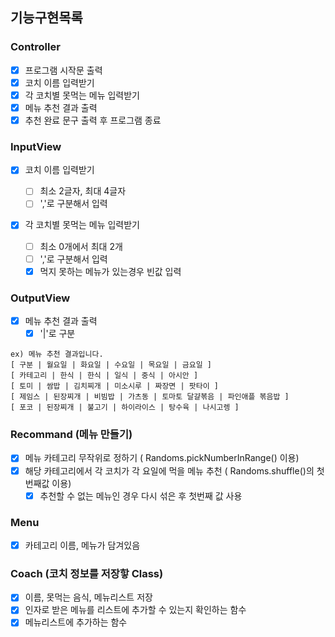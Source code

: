 ## 기능구현목록

### Controller

- [x] 프로그램 시작문 출력
- [x] 코치 이름 입력받기
- [x] 각 코치별 못먹는 메뉴 입력받기
- [x] 메뉴 추천 결과 출력
- [x] 추천 완료 문구 출력 후 프로그램 종료

### InputView

- [x] 코치 이름 입력받기

  - [ ] 최소 2글자, 최대 4글자
  - [ ] ','로 구분해서 입력

- [x] 각 코치별 못먹는 메뉴 입력받기
  - [ ] 최소 0개에서 최대 2개
  - [ ] ','로 구분해서 입력
  - [x] 먹지 못하는 메뉴가 있는경우 빈값 입력

### OutputView

- [x] 메뉴 추천 결과 출력
  - [x] '|'로 구분

```
ex) 메뉴 추천 결과입니다.
[ 구분 | 월요일 | 화요일 | 수요일 | 목요일 | 금요일 ]
[ 카테고리 | 한식 | 한식 | 일식 | 중식 | 아시안 ]
[ 토미 | 쌈밥 | 김치찌개 | 미소시루 | 짜장면 | 팟타이 ]
[ 제임스 | 된장찌개 | 비빔밥 | 가츠동 | 토마토 달걀볶음 | 파인애플 볶음밥 ]
[ 포코 | 된장찌개 | 불고기 | 하이라이스 | 탕수육 | 나시고렝 ]
```

### Recommand (메뉴 만들기)

- [x] 메뉴 카테고리 무작위로 정하기 ( Randoms.pickNumberInRange() 이용)
- [x] 해당 카테고리에서 각 코치가 각 요일에 먹을 메뉴 추천 ( Randoms.shuffle()의 첫번째값 이용)
  - [x] 추천할 수 없는 메뉴인 경우 다시 섞은 후 첫번째 값 사용

### Menu

- [x] 카테고리 이름, 메뉴가 담겨있음

### Coach (코치 정보를 저장핳 Class)

- [x] 이름, 못먹는 음식, 메뉴리스트 저장
- [x] 인자로 받은 메뉴를 리스트에 추가할 수 있는지 확인하는 함수
- [x] 메뉴리스트에 추가하는 함수
